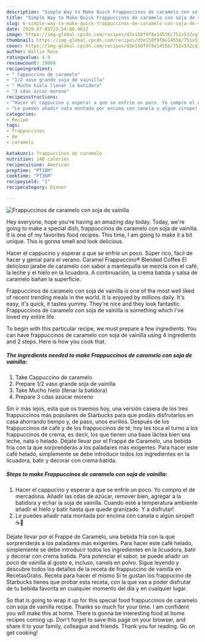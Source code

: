 ```yaml
---
description: "Simple Way to Make Quick Frappuccinos de caramelo con soja de vainilla"
title: "Simple Way to Make Quick Frappuccinos de caramelo con soja de vainilla"
slug: 6-simple-way-to-make-quick-frappuccinos-de-caramelo-con-soja-de-vainilla
date: 2020-07-05T23:54:00.961Z
image: https://img-global.cpcdn.com/recipes/d3e158f9f8e14556/751x532cq70/frappuccinos-de-caramelo-con-soja-de-vainilla-foto-principal.jpg
thumbnail: https://img-global.cpcdn.com/recipes/d3e158f9f8e14556/751x532cq70/frappuccinos-de-caramelo-con-soja-de-vainilla-foto-principal.jpg
cover: https://img-global.cpcdn.com/recipes/d3e158f9f8e14556/751x532cq70/frappuccinos-de-caramelo-con-soja-de-vainilla-foto-principal.jpg
author: Willie Ross
ratingvalue: 4.9
reviewcount: 29068
recipeingredient:
- " Cappuccino de caramelo"
- "1/2 vaso grande soja de vainilla"
- " Mucho hielo llenar la batidora"
- "3 cdas azcar moreno"
recipeinstructions:
- "Hacer el cappucino y esperar a que se enfríe un poco. Yo compro el de mercadona. Añadir las cdas de azúcar, remover bien, agregar a la batidora y echar la soja de vainilla. Cuando esté a temperatura ambiente añadir el hielo y batir hasta que quede granizado. Y a disfrutar!"
- "Le puedes añadir nata montada por encima con canela o algún sirope!! ☕🍧"
categories:
- Recipe
tags:
- frappuccinos
- de
- caramelo

katakunci: frappuccinos de caramelo 
nutrition: 140 calories
recipecuisine: American
preptime: "PT18M"
cooktime: "PT36M"
recipeyield: "1"
recipecategory: Dinner

---
```



![Frappuccinos de caramelo con soja de vainilla](https://img-global.cpcdn.com/recipes/d3e158f9f8e14556/751x532cq70/frappuccinos-de-caramelo-con-soja-de-vainilla-foto-principal.jpg)

Hey everyone, hope you're having an amazing day today. Today, we're going to make a special dish, frappuccinos de caramelo con soja de vainilla. It is one of my favorites food recipes. This time, I am going to make it a bit unique. This is gonna smell and look delicious.

Hacer el cappucino y esperar a que se enfríe un poco. Súper rico, fácil de hacer y genial para el verano. Caramel Frappuccino® Blended Coffee El delicioso jarabe de caramelo con sabor a mantequilla se mezcla con el café, la leche y el hielo en la licuadora. A continuación, la crema batida y salsa de caramelo bañan la superficie.

Frappuccinos de caramelo con soja de vainilla is one of the most well liked of recent trending meals in the world. It is enjoyed by millions daily. It's easy, it's quick, it tastes yummy. They're nice and they look fantastic. Frappuccinos de caramelo con soja de vainilla is something which I've loved my entire life.


To begin with this particular recipe, we must prepare a few ingredients. You can have frappuccinos de caramelo con soja de vainilla using 4 ingredients and 2 steps. Here is how you cook that.

<!--inarticleads1-->

##### The ingredients needed to make Frappuccinos de caramelo con soja de vainilla:

1. Take  Cappuccino de caramelo
1. Prepare 1/2 vaso grande soja de vainilla
1. Take  Mucho hielo (llenar la batidora)
1. Prepare 3 cdas azúcar moreno


Sin ir más lejos, esta que os traemos hoy, una versión casera de los tres frappuccinos más populares de Starbucks para que podáis disfrutarlos en casa ahorrando tiempo y, de paso, unos eurillos. Después de los frappuccinos de café y de los frappuccinos de té, hoy les toca el turno a los frappuccinos de crema, es decir, los que tienen una base láctea bien sea leche, nata o helado. Déjate llevar por el Frappé de Caramelo, una bebida fría con la que sorprenderás a los paladares más exigentes. Para hacer este café helado, simplemente se debe introducir todos los ingredientes en la licuadora, batir y decorar con crema batida. 

<!--inarticleads2-->

##### Steps to make Frappuccinos de caramelo con soja de vainilla:

1. Hacer el cappucino y esperar a que se enfríe un poco. Yo compro el de mercadona. Añadir las cdas de azúcar, remover bien, agregar a la batidora y echar la soja de vainilla. Cuando esté a temperatura ambiente añadir el hielo y batir hasta que quede granizado. Y a disfrutar!
1. Le puedes añadir nata montada por encima con canela o algún sirope!! ☕🍧


Déjate llevar por el Frappé de Caramelo, una bebida fría con la que sorprenderás a los paladares más exigentes. Para hacer este café helado, simplemente se debe introducir todos los ingredientes en la licuadora, batir y decorar con crema batida. Para potenciar el sabor, se puede añadir un poco de vainilla al gusto e, incluso, canela en polvo. Sigue leyendo y descubre todos los detalles de la receta de frappuccino de vainilla en RecetasGratis. Receta para hacer el mismo Si te gustan los frappucino de Starbucks tienes que probar esta receta, con la que vas a poder disfrutar de tu bebida favorita en cualquier momento del día y en cualquier lugar. 

So that is going to wrap it up for this special food frappuccinos de caramelo con soja de vainilla recipe. Thanks so much for your time. I am confident you will make this at home. There is gonna be interesting food at home recipes coming up. Don't forget to save this page on your browser, and share it to your family, colleague and friends. Thank you for reading. Go on get cooking!
